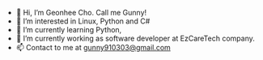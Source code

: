 - 👋 Hi, I’m Geonhee Cho. Call me Gunny!
- 👀 I’m interested in Linux, Python and C#
- 🌱 I’m currently learning Python,
- 💞️ I’m currently working as software developer at EzCareTech company.
- 📫 Contact to me at gunny910303@gmail.com

<!---
gunny91/gunny91 is a ✨ special ✨ repository because its `README.md` (this file) appears on your GitHub profile.
You can click the Preview link to take a look at your changes.
--->

